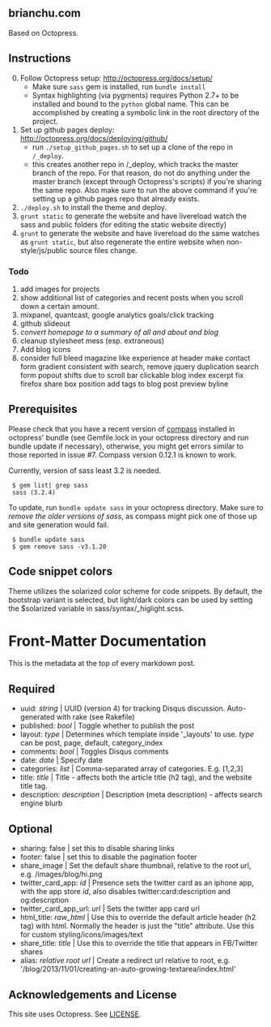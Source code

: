 ## brianchu.com

Based on Octopress.

## Instructions

0. Follow Octopress setup: <http://octopress.org/docs/setup/>
    * Make sure `sass` gem is installed, run `bundle install`
    * Syntax highlighting (via pygments) requires Python 2.7+ to be installed and bound to the `python` global name. This can be accomplished by creating a symbolic link in the root directory of the project.
2. Set up github pages deploy: <http://octopress.org/docs/deploying/github/>
    * run `./setup_github_pages.sh` to set up a clone of the repo in `/_deploy`.
    * this creates another repo in /_deploy, which tracks the master branch of the repo. For that reason, do not do anything under the master branch (except through Octopress's scripts) if you're sharing the same repo. Also make sure to run the above command if you're setting up a github pages repo that already exists.
3. `./deploy.sh` to install the theme and deploy.
4. `grunt static` to generate the website and have livereload watch the sass and public folders (for editing the static website directly)
5. `grunt` to generate the website and have livereload do the same watches as `grunt static`, but also regenerate the entire website when non-style/js/public source files change.

### Todo

1. add images for projects
2. show additional list of categories and recent posts when you scroll down a certain amount.
3. mixpanel, quantcast, google analytics goals/click tracking
4. github slideout
5. *convert homepage to a summary of all and about and blog*
6. cleanup stylesheet mess (esp. extraneous)
7. Add blog icons
8. consider full bleed magazine like experience at header
make contact form gradient consistent with search, remove jquery duplication
search form popout shifts due to scroll bar
clickable blog index excerpt
fix firefox share box position
add tags to blog post preview byline

## Prerequisites

Please check that you have a recent version of [compass](http://compass-style.org/) installed in octopress' bundle
(see Gemfile.lock in your octopress directory and run bundle update if necessary), otherwise, you might get errors
similar to those reported in issue #7. Compass version 0.12.1 is known to work.

Currently, version of sass least 3.2 is needed.

     $ gem list| grep sass
     sass (3.2.4)

To update, run ````bundle update sass```` in your octopress directory. Make sure to *remove the older versions of sass*,
as compass might pick one of those up and site generation would fail.

     $ bundle update sass
     $ gem remove sass -v3.1.20


## Code snippet colors

Theme utilizes the solarized color scheme for code snippets. By default, the
bootstrap variant is selected, but light/dark colors can be used by setting
the $solarized variable in sass/syntax/\_higlight.scss.

# Front-Matter Documentation

This is the metadata at the top of every markdown post.

## Required
* uuid: *string* | UUID (version 4) for tracking Disqus discussion. Auto-generated with rake (see Rakefile)
* published: *bool* | Toggle whether to publish the post
* layout: *type* | Determines which template inside '_layouts' to use. *type* can be post, page, default, category_index
* comments: *bool* | Toggles Disqus comments
* date: *date* | Specify date
* categories: *list* | Comma-separated array of categories. E.g. [1,2,3]
* title: *title* | Title - affects both the article title (h2 tag), and the website title tag.
* description: *description* | Description (meta description) - affects search engine blurb

## Optional
* sharing: false | set this to disable sharing links
* footer: false | set this to disable the pagination footer
* share_image | Set the default share thumbnail, relative to the root url, e.g. /images/blog/hi.png
* twitter_card_app: *id* | Presence sets the twitter card as an iphone app, with the app store *id*, also disables twitter:card:description and og:description
* twitter_card_app_url: *url* | Sets the twitter app card url
* html_title: *raw_html* | Use this to override the default article header (h2 tag) with html. Normally the header is just the "title" attribute. Use this for custom styling/icons/images/text
* share_title: *title* | Use this to override the title that appears in FB/Twitter shares
* alias: *relative root url* | Create a redirect url relative to root, e.g. '/blog/2013/11/01/creating-an-auto-growing-textarea/index.html'


## Acknowledgements and License

This site uses Octopress. See [LICENSE](https://github.com/bchu/bchu.github.io/blob/brian/LICENSE).
